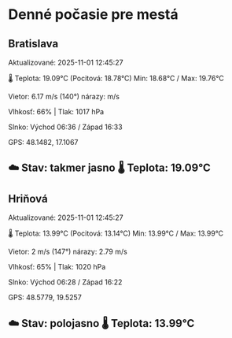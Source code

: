 ﻿# Denné počasie pre mestá

## Bratislava
Aktualizované: 2025-11-01 12:45:27

🌡️ Teplota: 19.09°C 
(Pocitová: 18.78°C)
Min: 18.68°C / Max: 19.76°C

Vietor: 6.17 m/s    (140°) 
nárazy:  m/s

Vlhkosť: 66% | Tlak: 1017 hPa

Slnko: Východ 06:36 / Západ 16:33

GPS: 48.1482, 17.1067

☁️ Stav: takmer jasno        🌡️ Teplota: 19.09°C
---

## Hriňová
Aktualizované: 2025-11-01 12:45:27

🌡️ Teplota: 13.99°C 
(Pocitová: 13.14°C)
Min: 13.99°C / Max: 13.99°C

Vietor: 2 m/s (147°)
nárazy: 2.79 m/s

Vlhkosť: 65% | Tlak: 1020 hPa

Slnko: Východ 06:28 / Západ 16:22

GPS: 48.5779, 19.5257

☁️ Stav: polojasno        🌡️ Teplota: 13.99°C
---
